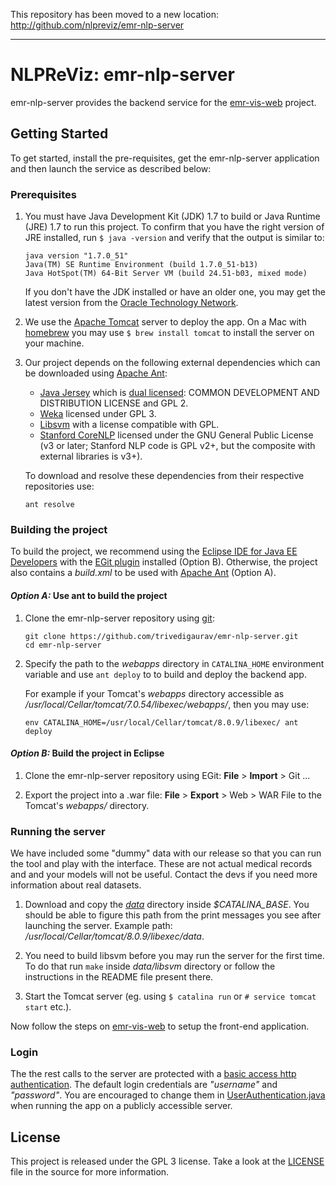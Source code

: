 This repository has been moved to a new location: http://github.com/nlpreviz/emr-nlp-server
_____

# NLPReViz: emr-nlp-server 

emr-nlp-server provides the backend service for the [emr-vis-web](https://github.com/trivedigaurav/emr-vis-web) project.

## Getting Started

To get started, install the pre-requisites, get the emr-nlp-server application and then launch the service as described below:

### Prerequisites

1. You must have Java Development Kit (JDK) 1.7 to build or Java Runtime (JRE) 1.7 to run this project. To confirm that you have the right version of JRE installed, run `$ java -version` and verify that the output is similar to:

    ```
    java version "1.7.0_51"
    Java(TM) SE Runtime Environment (build 1.7.0_51-b13)
    Java HotSpot(TM) 64-Bit Server VM (build 24.51-b03, mixed mode)
    ```
    
    If you don't have the JDK installed or have an older one, you may get the latest version from the [Oracle Technology Network](http://www.oracle.com/technetwork/java/index.html).

2. We use the [Apache Tomcat](http://tomcat.apache.org/) server to deploy the app. On a Mac with [homebrew][homebrew] you may use `$ brew install tomcat` to install the server on your machine.

3. Our project depends on the following external dependencies which can be downloaded using [Apache Ant][ant]:
    - [Java Jersey](http://jersey.java.net/) which is [dual licensed](https://jersey.java.net/license.html):
    COMMON DEVELOPMENT AND DISTRIBUTION LICENSE and GPL 2.
    - [Weka](http://www.cs.waikato.ac.nz/ml/weka/) licensed under GPL 3.
    - [Libsvm](http://www.csie.ntu.edu.tw/~cjlin/libsvm/) with a license compatible with GPL.
    - [Stanford CoreNLP](http://nlp.stanford.edu/software/corenlp.shtml) licensed under the GNU General Public License (v3 or later; Stanford NLP code is GPL v2+, but the composite with external libraries is v3+).

    To download and resolve these dependencies from their respective repositories use:
    
    ```
    ant resolve
    ```

### Building the project
    
To build the project, we recommend using the [Eclipse IDE for Java EE Developers](http://www.eclipse.org/downloads/) with the [EGit plugin](http://www.eclipse.org/egit/download/) installed (Option B). Otherwise, the project also contains a _build.xml_ to be used with [Apache Ant][ant] (Option A).

#### _Option A:_ Use ant to build the project

1. Clone the emr-nlp-server repository using [git][git]:

    ```
    git clone https://github.com/trivedigaurav/emr-nlp-server.git
    cd emr-nlp-server
    ```

2. Specify the path to the _webapps_ directory in `CATALINA_HOME` environment variable and use `ant deploy` to to build and deploy the backend app. 

    For example if your Tomcat's _webapps_ directory accessible as _/usr/local/Cellar/tomcat/7.0.54/libexec/webapps/_, then you may use:

    ```
    env CATALINA_HOME=/usr/local/Cellar/tomcat/8.0.9/libexec/ ant deploy
    ```


#### _Option B:_ Build the project in Eclipse

1. Clone the emr-nlp-server repository using EGit: **File** > **Import** > Git ... 

3. Export the project into a .war file: **File** > **Export** > Web > WAR File to the Tomcat's _webapps/_ directory.

### Running the server

We have included some "dummy" data with our release so that you can run the tool and play with the interface. These are not actual medical records and and your models will not be useful. Contact the devs if you need more information about real datasets. 

1. Download and copy the [_data_](https://github.com/trivedigaurav/emr-nlp-server/releases/download/empirical-study/data.zip) directory inside *$CATALINA_BASE*. You should be able to figure this path from the print messages you see after launching the server. Example path: _/usr/local/Cellar/tomcat/8.0.9/libexec/data_. 

2. You need to build libsvm before you may run the server for the first time. To do that run `make` inside _data/libsvm_ directory or follow the instructions in the README file present there.

3. Start the Tomcat server (eg. using `$ catalina run` or `# service tomcat start` etc.).

Now follow the steps on [emr-vis-web](https://github.com/trivedigaurav/emr-vis-web) to setup the front-end application.

### Login
The the rest calls to the server are protected with a [basic access http authentication](https://en.wikipedia.org/wiki/Basic_access_authentication). The default login credentials are _"username"_ and _"password"_. You are encouraged to change them in [UserAuthentication.java](src/frontEnd/serverSide/UserAuthentication.java) when running the app on a publicly accessible server.

[homebrew]: http://brew.sh/
[git]: http://git-scm.com/
[ant]: http://ant.apache.org/

## License 
This project is released under the GPL 3 license. Take a look at the [LICENSE](LICENSE.md) file in the source for more information.
